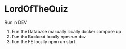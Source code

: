 # LordOfTheQuiz

Run in DEV

1. Run the Database manually locally
   docker compose up
2. Run the Backend locally
   npm run dev
3. Run the FE locally
   npm run start
